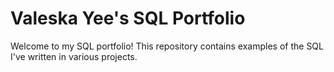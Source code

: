 # Valeska Yee's SQL Portfolio

Welcome to my SQL portfolio! This repository contains examples of the SQL I've written in various projects.
